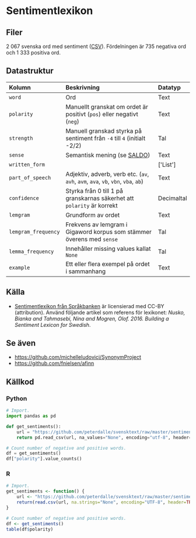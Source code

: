 # Sentimentlexikon

## Filer

2 067 svenska ord med sentiment ([CSV](sentimentlex.csv)). Fördelningen är 735 negativa ord och 1 333 positiva ord.

## Datastruktur

Kolumn | Beskrivning | Datatyp
:------- | :----------  | :----------
`word` | Ord | Text
`polarity` | Manuellt granskat om ordet är positivt (`pos`) eller negativt (`neg`) | Text
`strength` | Manuell granskad styrka på sentiment från `-4` till `4` (initialt -2/2) | Tal
`sense` | Semantisk mening (se [SALDO](https://spraakbanken.gu.se/resurs/saldo))| Text
`written_form` | | ['List']
`part_of_speech` | Adjektiv, adverb, verb etc. (`av`, `avh`, `avm`, `ava`, `vb`, `vbn`, `vba`, `ab`) | Text
`confidence` | Styrka från 0 till 1 på granskarnas säkerhet att `polarity` är korrekt | Decimaltal
`lemgram` | Grundform av ordet | Text
`lemgram_frequency` | Frekvens av lemgram i Gigaword korpus som stämmer överens med `sense` | Tal
`lemma_frequency` | Innehåller missing values kallat `None` | Tal 
`example` | Ett eller flera exempel på ordet i sammanhang | Text

## Källa

- [Sentimentlexikon från Språkbanken](<https://spraakbanken.gu.se/swe/resurs/sentimentlex>) är licensierad med CC-BY (attribution). Använd följande artikel som referens för lexikonet: *Nusko, Bianka and Tahmasebi, Nina and Mogren, Olof. 2016. Building a Sentiment Lexicon for Swedish*.

## Se även

- https://github.com/michelleludovici/SynonymProject
- https://github.com/fnielsen/afinn

## Källkod

### Python

```py
# Import.
import pandas as pd

def get_sentiments():
    url = "https://github.com/peterdalle/svensktext/raw/master/sentiment/sentimentlex.csv"
    return pd.read_csv(url, na_values="None", encoding="utf-8", header=0, sep=",")

# Count number of negative and positive words.
df = get_sentiments()
df["polarity"].value_counts()
```

### R

```r
# Import.
get_sentiments <- function() {
    url <- "https://github.com/peterdalle/svensktext/raw/master/sentiment/sentimentlex.csv"
    return(read.csv(url, na.strings="None", encoding="UTF-8", header=TRUE, sep=",", stringsAsFactors=FALSE))
}

# Count number of negative and positive words.
df <- get_sentiments()
table(df$polarity)
```